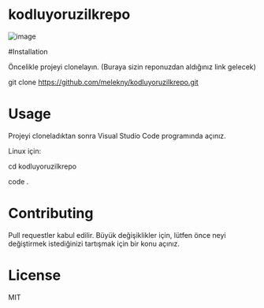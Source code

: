 # kodluyoruzilkrepo

![image](https://user-images.githubusercontent.com/93257346/156168845-150b0572-a0c0-430a-bd9a-a81ec2b129bb.png)

#Installation

Öncelikle projeyi clonelayın. (Buraya sizin reponuzdan aldığınız link gelecek)

git clone https://github.com/melekny/kodluyoruzilkrepo.git

# Usage

Projeyi cloneladıktan sonra Visual Studio Code programında açınız.

Linux için:

cd kodluyoruzilkrepo

code .

# Contributing

Pull requestler kabul edilir. Büyük değişiklikler için, lütfen önce neyi değiştirmek istediğinizi tartışmak için bir konu açınız.

# License

MIT
